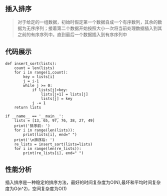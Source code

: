## 插入排序

>对于给定的一组数据，初始时假定第一个数据自成一个有序数列，其余的数据为无序序列；接着第二个数据开始按照大小一次将当前处理数据插入到其之前的有序序列中。直到最后一个数据插入到有序序列中

## 代码展示

```
def insert_sort(lists):
    count = len(lists)
    for i in range(1,count):
        key = lists[i]
        j = i-1
        while j >= 0:
            if lists[j]>key:
                lists[j+1] = lists[j]
                lists[j] = key
            j -= 1
    return lists

if __name__ == '__main__':
    lists = [13, 65, 97, 76, 38, 27, 49]
    print('排序前: ')
    for i in range(len(lists)):
        print(lists[i], end=" ")
    print('\n排序后: ')
    re_lists = insert_sort(lists=lists)
    for i in range(len(re_lists)):
        print(re_lists[i], end=" ")
```

## 性能分析

插入排序是一种稳定的排序方法，最好的时间复杂度为O(N),最坏和平均时间复杂度为O(n^2)，空间复杂度为O(1)